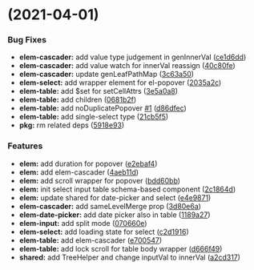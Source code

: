#  (2021-04-01)


### Bug Fixes

* **elem-cascader:** add value type judgement in genInnerVal ([ce1d6dd](https://github.com/OrekiSH/onemin-table/commit/ce1d6dd4c3859c576fb525aac4f7aba1e3886bd5))
* **elem-cascader:** add value watch for innerVal reassign ([40c80fe](https://github.com/OrekiSH/onemin-table/commit/40c80feea73daa90a490288aac5e1589ab35ceff))
* **elem-cascader:** update genLeafPathMap ([3c63a50](https://github.com/OrekiSH/onemin-table/commit/3c63a502fa0702d538ddb29e9a2eb21f2038dace))
* **elem-select:** add wrapper element for el-popover ([2035a2c](https://github.com/OrekiSH/onemin-table/commit/2035a2c4a37217d8d80bce9ff44b6042dd84102d))
* **elem-table:** add $set for setCellAttrs ([3e5a0a8](https://github.com/OrekiSH/onemin-table/commit/3e5a0a8de055d63c1f51a4281f6fb416c940e33a))
* **elem-table:** add children ([0681b2f](https://github.com/OrekiSH/onemin-table/commit/0681b2f090bf0692945ebb4bf4fb6623d32528e9))
* **elem-table:** add noDuplicatePopover [#1](https://github.com/OrekiSH/onemin-table/issues/1) ([d86dfec](https://github.com/OrekiSH/onemin-table/commit/d86dfecf8b81f767c85b33b65e9943580208a18b))
* **elem-table:** add single-select type ([21cb5f5](https://github.com/OrekiSH/onemin-table/commit/21cb5f53a4c6f0d3a32bee9e553d1b50c5ee5697))
* **pkg:** rm related deps ([5918e93](https://github.com/OrekiSH/onemin-table/commit/5918e93ca51faee7003041df84b98acab964c492))


### Features

* **elem:** add duration for popover ([e2ebaf4](https://github.com/OrekiSH/onemin-table/commit/e2ebaf4cf9987c3e2eb582e0fe07b8d10235d763))
* **elem:** add elem-cascader ([4aeb11d](https://github.com/OrekiSH/onemin-table/commit/4aeb11db84c5eff483f5a537c0d79186a23e0aa8))
* **elem:** add scroll wrapper for popover ([bdd60bb](https://github.com/OrekiSH/onemin-table/commit/bdd60bbd0617b169a075d5378706447e4737d886))
* **elem:** init select input table schema-based component ([2c1864d](https://github.com/OrekiSH/onemin-table/commit/2c1864d5de67f2b02d46b633623665add77947f3))
* **elem:** update shared for date-picker and select ([e4e9871](https://github.com/OrekiSH/onemin-table/commit/e4e98716004c8337624c375f78ce3edba62c3361))
* **elem-cascader:** add sameLevelMerge prop ([3d80e6a](https://github.com/OrekiSH/onemin-table/commit/3d80e6a7578999624e43bd4fc9d39804249a44a9))
* **elem-date-picker:** add date picker also in table ([1189a27](https://github.com/OrekiSH/onemin-table/commit/1189a270ff6a37d887a49ecf5fa8d09f8e506b81))
* **elem-input:** add split mode ([070660e](https://github.com/OrekiSH/onemin-table/commit/070660e471c58d597ca8e7816d1a0df95ace9b20))
* **elem-select:** add loading state for select ([c2d1916](https://github.com/OrekiSH/onemin-table/commit/c2d191606d4a68dc89433c9fdbe7f8d72509b155))
* **elem-table:** add elem-cascader ([e700547](https://github.com/OrekiSH/onemin-table/commit/e700547e7bd1c604b9707d42713704c071a4e366))
* **elem-table:** add lock scroll for table body wrapper ([d666f49](https://github.com/OrekiSH/onemin-table/commit/d666f49174d3f80d87adbfea5d7d680521f70949))
* **shared:** add TreeHelper and change inputVal to innerVal ([a2cd317](https://github.com/OrekiSH/onemin-table/commit/a2cd317be13f7a8f0162ce1568718604073f32f9))



